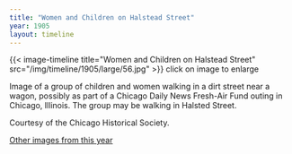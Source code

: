 ```yaml
---
title: "Women and Children on Halstead Street"
year: 1905
layout: timeline
---
```


{{< image-timeline title="Women and Children on Halstead Street" src="/img/timeline/1905/large/56.jpg" >}}
click on image to enlarge

Image of a group of children and women walking in a dirt street near a wagon, possibly as part of a Chicago Daily News Fresh-Air Fund outing in Chicago, Illinois. The group may be walking in Halsted Street. 

Courtesy of the Chicago Historical Society. 

[Other images from this year](/historical/timeline/1905)